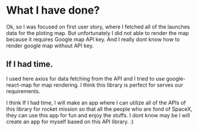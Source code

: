 # What I have done?

Ok, so I was focused on first user story, where I fetched all of the launches data for the ploting map. But unfortunately I did not able to render the map
because it requires Google map API key. And I really dont know how to render google map without API key.

## If I had time.

I used here axios for data fetching from the API and I tried to use google-react-map for map rendering. I think this library is perfect for serves our requirements.

I think If I had time, I will make an app where I can utilize all of the APIs of this library for rocket mission so that all the people who are fond of SpaceX, they can use this app for fun and enjoy the stuffs. I dont know may be I will create an app for myself based on this API library. :)
